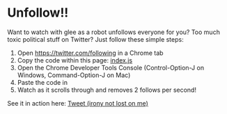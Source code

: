 
# Unfollow!!

Want to watch with glee as a robot unfollows everyone for you? Too much toxic political stuff on Twitter? Just follow these simple steps:

1. Open https://twitter.com/following in a Chrome tab
2. Copy the code within this page: [index.js]('./index.js')
3. Open the Chrome Developer Tools Console (Control-Option-J on Windows, Command-Option-J on Mac)
4. Paste the code in
5. Watch as it scrolls through and removes 2 follows per second!

See it in action here: [Tweet (irony not lost on me)](https://twitter.com/ayetempleton/status/1137425219717648389)
